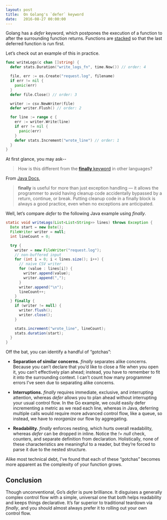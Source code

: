 ```yaml
---
layout: post
title:  On Golang's `defer` keyword
date:   2016-08-27 00:00:00
---
```


Golang has a _defer_ keyword, which postpones the execution of a function to after the
surrounding function returns. Functions are
[stacked](https://en.wikipedia.org/wiki/Stack_(abstract_data_type)) so that the last
deferred function is run first.

Let’s check out an example of this in practice.

```go
func writeLogs(c chan []string) {
  defer stats.Duration("write_logs_fn", time.Now()) // order: 4

  file, err := os.Create("request.log", filename)
  if err != nil {
    panic(err)
  }
  defer file.Close() // order: 3

  writer := csv.NewWriter(file)
  defer writer.Flush() // order: 2

  for line := range c {
    err := writer.Write(line)
    if err != nil {
      panic(err)
    }
    defer stats.Increment("wrote_line") // order: 1
  }
}
```

At first glance, you may ask--
> How is this different from the [**finally** keyword](https://docs.oracle.com/javase/tutorial/essential/exceptions/finally.html) in other languages?

From [Java Docs](https://docs.oracle.com/javase/tutorial/essential/exceptions/finally.html),
> **finally** is useful for more than just exception handling — it allows the programmer to avoid having cleanup code accidentally bypassed by a return, continue, or break. Putting cleanup code in a finally block is always a good practice, even when no exceptions are anticipated.

Well, let’s compare *defer* to the following Java example using *finally*.

```java
static void writeLogs(List<List<String>> lines) throws Exception {
  Date start = new Date();
  FileWriter writer = null;
  int lineCount = 0;

  try {
    writer = new FileWriter("request.log");
    // non-buffered input
    for (int i = 0; i < lines.size(); i++) {
      // naive CSV writer
      for (value : lines[i]) {
        writer.append(value);
        writer.append(",");
      }
      writer.append("\n");
      lineCount++;
    }
  } finally {
    if (writer != null) {
      writer.flush();
      writer.close();
    }

    stats.increment("wrote_line", lineCount);
    stats.duration(start);
  }
}
```

Off the bat, you can identify a handful of “gotchas”:

* **Separation of similar concerns.** _finally_ separates alike concerns. Because you can’t declare that you’d like to close a file when you open it, you can’t effectively plan ahead; instead, you have to remember to fit it into the surrounding context. I can’t count how many programmer errors I’ve seen due to separating alike concerns.

* **Interruptions.** _finally_ requires immediate, exclusive, and interrupting attention, whereas _defer_ allows you to plan ahead without interrupting your usual control flow. In the Go example, we could easily defer incrementing a metric as we read each line, whereas in Java, deferring multiple calls would require more advanced control flow, like a queue, so instead, we have to _reorganize_ our flow by aggregating.

* **Readability.** _finally_ enforces nesting, which hurts overall readability, whereas _defer_ can be dropped in inline. Notice the _!= null_ check, counters, and separate definition from declaration. Holistically, none of these characteristics are meaningful to a reader, but they’re forced to parse it due to the nested structure.

Alike most technical debt, I’ve found that each of these “gotchas” becomes more apparent as the complexity of your function grows.

## Conclusion

Though unconventional, Go’s *defer* is pure brilliance. It disguises a generally complex control flow with a simple, universal one that both helps readability and keeps things declarative. It’s far superior to traditional teardown via *finally*, and you should almost always prefer it to rolling out your own control flow.
